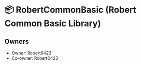 📦 RobertCommonBasic (Robert Common Basic Library) 
=====================================================================

## Owners

* Owner: Robert0423
* Co-owner: Robert0423
